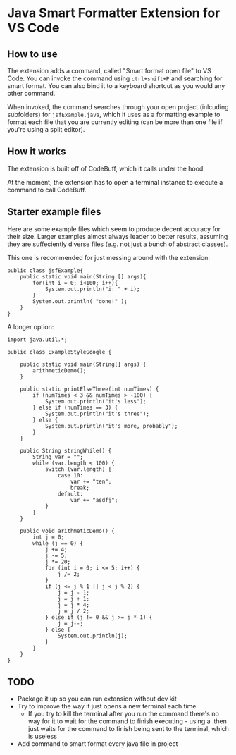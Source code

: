 # Java Smart Formatter Extension for VS Code

## How to use
The extension adds a command, called "Smart format open file" to VS Code. You can invoke the command using `ctrl+shift+P` and searching for smart format. You can also bind it to a keyboard shortcut as you would any other command.

When invoked, the command searches through your open project (inlcuding subfolders) for `jsfExample.java`, which it uses as a formatting example to format each file that you are currently editing (can be more than one file if you're using a split editor).

## How it works
The extension is built off of CodeBuff, which it calls under the hood.

At the moment, the extension has to open a terminal instance to execute a command to call CodeBuff.

## Starter example files
Here are some example files which seem to produce decent accuracy for their size. Larger examples almost always leader to better results, assuming they are suffeciently diverse files (e.g. not just a bunch of abstract classes).

This one is recommended for just messing around with the extension:
```
public class jsfExample{
    public static void main(String [] args){
        for(int i = 0; i<100; i++){
            System.out.println("i: " + i);
        }
        System.out.println( "done!" );
    }
}
```

A longer option:
```
import java.util.*;

public class ExampleStyleGoogle {

    public static void main(String[] args) {
        arithmeticDemo();
    }

    public static printElseThree(int numTimes) {
        if (numTimes < 3 && numTimes > -100) {
            System.out.println("it's less");
        } else if (numTimes == 3) {
            System.out.println("it's three");
        } else {
            System.out.println("it's more, probably");
        }
    }

    public String stringWhile() {
        String var = "";
        while (var.length < 100) {
            switch (var.length) {
                case 10:
                    var += "ten";
                    break;
                default:
                    var += "asdfj";
            }
        }
    }

    public void arithmeticDemo() {
        int j = 0;
        while (j == 0) {
            j += 4;
            j -= 5;
            j *= 20;
            for (int i = 0; i <= 5; i++) {
                j /= 2;
            }
            if (j <= j % 1 || j < j % 2) {
                j = j - 1;
                j = j + 1;
                j = j * 4;
                j = j / 2;
            } else if (j != 0 && j >= j * 1) {
                j = j--;
            } else {
                System.out.println(j);
            }
        }
    }
}

```

## TODO
- Package it up so you can run extension without dev kit
- Try to improve the way it just opens a new terminal each time
    - If you try to kill the terminal after you run the command there's no way for it to wait for the command to finish executing - using a .then just waits for the command to finish being sent to the terminal, which is useless
- Add command to smart format every java file in project